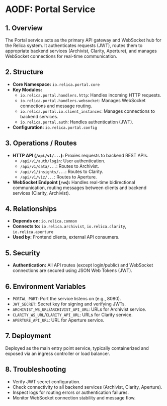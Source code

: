 # AODF: Portal Service

## 1. Overview
The Portal service acts as the primary API gateway and WebSocket hub for the Relica system. It authenticates requests (JWT), routes them to appropriate backend services (Archivist, Clarity, Aperture), and manages WebSocket connections for real-time communication.

## 2. Structure
- **Core Namespace:** `io.relica.portal.core`
- **Key Modules:**
    - `io.relica.portal.handlers.http`: Handles incoming HTTP requests.
    - `io.relica.portal.handlers.websocket`: Manages WebSocket connections and message routing.
    - `io.relica.portal.io.client_instances`: Manages connections to backend services.
    - `io.relica.portal.auth`: Handles authentication (JWT).
- **Configuration:** `io.relica.portal.config`

## 3. Operations / Routes
- **HTTP API (`/api/v1/...`):** Proxies requests to backend REST APIs.
    - `/api/v1/auth/login`: User authentication.
    - `/api/v1/data/...`: Routes to Archivist.
    - `/api/v1/insights/...`: Routes to Clarity.
    - `/api/v1/viz/...`: Routes to Aperture.
- **WebSocket Endpoint (`/ws`):** Handles real-time bidirectional communication, routing messages between clients and backend services (Clarity, Archivist).

## 4. Relationships
- **Depends on:** `io.relica.common`
- **Connects to:** `io.relica.archivist`, `io.relica.clarity`, `io.relica.aperture`
- **Used by:** Frontend clients, external API consumers.

## 5. Security
- **Authentication:** All API routes (except login/public) and WebSocket connections are secured using JSON Web Tokens (JWT).

## 6. Environment Variables
- `PORTAL_PORT`: Port the service listens on (e.g., 8080).
- `JWT_SECRET`: Secret key for signing and verifying JWTs.
- `ARCHIVIST_WS_URL`/`ARCHIVIST_API_URL`: URLs for Archivist service.
- `CLARITY_WS_URL`/`CLARITY_API_URL`: URLs for Clarity service.
- `APERTURE_API_URL`: URL for Aperture service.

## 7. Deployment
Deployed as the main entry point service, typically containerized and exposed via an ingress controller or load balancer.

## 8. Troubleshooting
- Verify JWT secret configuration.
- Check connectivity to all backend services (Archivist, Clarity, Aperture).
- Inspect logs for routing errors or authentication failures.
- Monitor WebSocket connection stability and message flow.